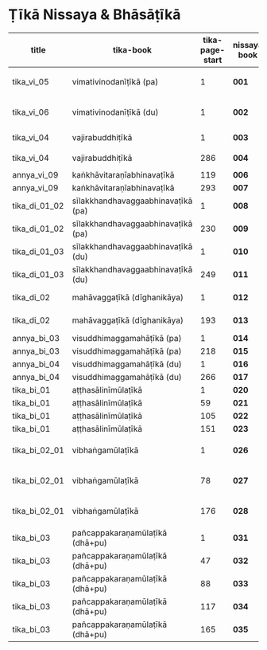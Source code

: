 # Ṭīkā Nissaya & Bhāsāṭīkā

|title|tika-book|tika-page-start|nissaya book|nissaya page|type|nissaya title|page count|status|link|
|-|-|-|-|-|-|-|-|-|-|
|tika_vi_05|vimativinodanīṭīkā (pa)|1|**001**|3|vimati(pa)|arhaငaindāsabha (pa)|783|
|tika_vi_06|vimativinodanīṭīkā (du)|1|**002**|0|vimati(du)|arhaငaindāsabha (du)|626|
|tika_vi_04|vajirabuddhiṭīkā|1|**003**|5|vajira|chaငataဲ (pa)|693|
|tika_vi_04|vajirabuddhiṭīkā|286|**004**|1|vajira|chaငataဲ (du)|618|
|annya_vi_09|kaṅkhāvitaraṇīabhinavaṭīkā|119|**006**|0|kaṅkhā|pakhukkū (pa)|544|
|annya_vi_09|kaṅkhāvitaraṇīabhinavaṭīkā|293|**007**|0|kaṅkhā|pakhukkū (du)|464|
|tika_di_01_02|sīlakkhandhavaggaabhinavaṭīkā (pa)|1|**008**|5|sīṭīsaca|ññoငarama” (pa)|724|
|tika_di_01_02|sīlakkhandhavaggaabhinavaṭīkā (pa)|230|**009**|0|sīṭīsaca|ññoငarama” (du)|810|
|tika_di_01_03|sīlakkhandhavaggaabhinavaṭīkā (du)|1|**010**|1|sīṭīsaca|ññoငarama” (ta)|711|
|tika_di_01_03|sīlakkhandhavaggaabhinavaṭīkā (du)|249|**011**|1|sīṭīsaca|ññoငarama” (ca)|544|
|tika_di_02|mahāvaggaṭīkā (dīghanikāya)|1|**012**|1|sutamahāvā|ū”paññissara (pa)|720|
|tika_di_02|mahāvaggaṭīkā (dīghanikāya)|193|**013**|1|sutamahāvā|ū”paññissara (du)|528|
|annya_bi_03|visuddhimaggamahāṭīkā (pa)|1|**014**|1|vimaga|mahācañña (pa)|212|[todo](https://www-hk.wikipali.org/app/article/index.php?view=chapter&book=66&par=4&channal=c91983d5-7ad2-43fb-b595-299884a65d18&display=sent&mode=edit&direction=col)|
|annya_bi_03|visuddhimaggamahāṭīkā (pa)|218|**015**|1|vimaga|mahācañña (du)|234|[todo](https://www-hk.wikipali.org/app/article/index.php?view=chapter&book=66&par=721&channal=c91983d5-7ad2-43fb-b595-299884a65d18&display=sent&mode=edit&direction=col)|
|annya_bi_04|visuddhimaggamahāṭīkā (du)|1|**016**|1|vimaga|mahācañña (ta)|259|[todo](https://www-hk.wikipali.org/app/article/index.php?view=chapter&book=67&par=5&channal=c91983d5-7ad2-43fb-b595-299884a65d18&display=sent&mode=edit&direction=col)|
|annya_bi_04|visuddhimaggamahāṭīkā (du)|266|**017**|1|vimaga|mahācañña (ca)|272|[todo](https://www-hk.wikipali.org/app/article/index.php?view=chapter&book=67&par=877&channal=c91983d5-7ad2-43fb-b595-299884a65d18&display=sent&mode=edit&direction=col)|
|tika_bi_01|aṭṭhasālinīmūlaṭīkā|1|**020**|1|nī mūṭī|**bhāṭī** (pa)|259|[todo](https://www-hk.wikipali.org/app/article/index.php?view=chapter&book=172&para=4&channal=c91983d5-7ad2-43fb-b595-299884a65d18&display=sent&mode=edit&direction=col)|
|tika_bi_01|aṭṭhasālinīmūlaṭīkā|59|**021**|3|nī mūṭī|**bhāṭī** (du)|205|[todo](https://www-hk.wikipali.org/app/article/index.php?view=chapter&book=172&par=165&channal=c91983d5-7ad2-43fb-b595-299884a65d18&display=sent&mode=edit&direction=col)|
|tika_bi_01|aṭṭhasālinīmūlaṭīkā|105|**022**|3|nī mūṭī|**bhāṭī** (ta)|166|[todo](https://www-hk.wikipali.org/app/article/index.php?view=chapter&book=172&para=350&channal=c91983d5-7ad2-43fb-b595-299884a65d18&display=sent&mode=edit&direction=col)|
|tika_bi_01|aṭṭhasālinīmūlaṭīkā|151|**023**|3|nī mūṭī|**bhāṭī** (ca)|186|[todo](https://www-hk.wikipali.org/app/article/index.php?view=chapter&book=172&para=519&channal=c91983d5-7ad2-43fb-b595-299884a65d18&display=sent&mode=edit&direction=col)|
|tika_bi_02_01|vibhaṅgamūlaṭīkā|1|**026**|1|vibhaငa” mūṭī|**bhāṭī** (pa)|303|[waiting]|
|tika_bi_02_01|vibhaṅgamūlaṭīkā|78|**027**|1|vibhaငa” mūṭī|**bhāṭī** (du)|324|[waiting]|
|tika_bi_02_01|vibhaṅgamūlaṭīkā|176|**028**|1|vibhaငa” mūṭī|**bhāṭī** (ta)|169|[waiting]|
|tika_bi_03|pañcappakaraṇamūlaṭīkā (dhā+pu)|1|**031**|1|dhā pu mūṭī|**bhāṭī**|245|
|tika_bi_03|pañcappakaraṇamūlaṭīkā (dhā+pu)|47|**032**|1|kathā mūṭī|**bhāṭī** (pa)|131|
|tika_bi_03|pañcappakaraṇamūlaṭīkā (dhā+pu)|88|**033**|2|kathā mūṭī|**bhāṭī** (du)|68|
|tika_bi_03|pañcappakaraṇamūlaṭīkā (dhā+pu)|117|**034**|1|yamaka mūṭī|**bhāṭī**|228|
|tika_bi_03|pañcappakaraṇamūlaṭīkā (dhā+pu)|165|**035**|1|paṭṭhāna mūṭī|**bhāṭī**|412|